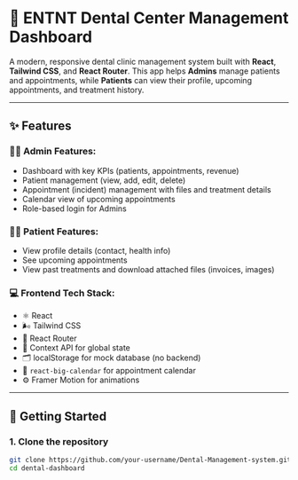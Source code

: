 # 🦷 ENTNT Dental Center Management Dashboard

A modern, responsive dental clinic management system built with **React**, **Tailwind CSS**, and **React Router**. This app helps **Admins** manage patients and appointments, while **Patients** can view their profile, upcoming appointments, and treatment history.

---

## ✨ Features

### 🧑‍⚕️ Admin Features:
- Dashboard with key KPIs (patients, appointments, revenue)
- Patient management (view, add, edit, delete)
- Appointment (incident) management with files and treatment details
- Calendar view of upcoming appointments
- Role-based login for Admins

### 🧑‍💼 Patient Features:
- View profile details (contact, health info)
- See upcoming appointments
- View past treatments and download attached files (invoices, images)

### 💻 Frontend Tech Stack:
- ⚛️ React
- 🌬 Tailwind CSS
- 🧭 React Router
- 🧠 Context API for global state
- 🗂 localStorage for mock database (no backend)
- 📅 `react-big-calendar` for appointment calendar
- ⚙️ Framer Motion for animations

---


## 🚀 Getting Started

### 1. Clone the repository

```bash
git clone https://github.com/your-username/Dental-Management-system.git
cd dental-dashboard
